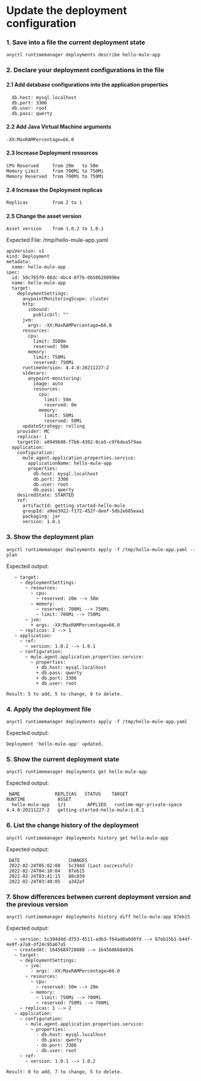 # Update the deployment configuration

### 1. Save into a file the current deployment state

```
anyctl runtimemanager deployments describe hello-mule-app
```

### 2. Declare your deployment configurations in the file

#### 2.1 Add database configurations into the application properties

```
  db.host: mysql.localhost
  db.port: 3306
  db.user: root
  db.pass: qwerty
```

#### 2.2 Add Java Virtual Machine arguments

```
-XX:MaxRAMPercentage=66.0
```

#### 2.3 Increase Deployment resources

```
CPU Reserved     from 20m   to 50m
Memory Limit     from 700Mi to 750Mi
Memory Reserved  from 700Mi to 750Mi
```

#### 2.4 Increase the Deployment replicas

```
Replicas         from 2 to 1
```

#### 2.5 Change the asset version

```
Asset version    from 1.0.2 to 1.0.1
```


Expected File: /tmp/hello-mule-app.yaml

```
apiVersion: v1
kind: Deployment
metadata:
  name: hello-mule-app
spec:
  id: 50c765f0-06dc-4bc4-8f7b-0b506280996e
  name: hello-mule-app
  target:
    deploymentSettings:
      anypointMonitoringScope: cluster
      http:
        inbound:
          publicUrl: ""
      jvm:
        args: -XX:MaxRAMPercentage=66.0
      resources:
        cpu:
          limit: 3500m
          reserved: 50m
        memory:
          limit: 750Mi
          reserved: 750Mi
      runtimeVersion: 4.4.0:20211227-2
      sidecars:
        anypoint-monitoring:
          image: auto
          resources:
            cpu:
              limit: 50m
              reserved: 0m
            memory:
              limit: 50Mi
              reserved: 50Mi
      updateStrategy: rolling
    provider: MC
    replicas: 1
    targetId: a8949688-f7b6-4302-8ca5-c9f6dea5f9aa
  application:
    configuration:
      mule.agent.application.properties.service:
        applicationName: hello-mule-app
        properties:
          db.host: mysql.localhost
          db.port: 3306
          db.user: root
          db.pass: qwerty
    desiredState: STARTED
    ref:
      artifactId: getting-started-hello-mule
      groupId: a9ee3922-f172-452f-8eef-5db2e685eaa1
      packaging: jar
      version: 1.0.1
```

### 3. Show the deployment plan

```
anyctl runtimemanager deployments apply -f /tmp/hello-mule-app.yaml --plan
```

Expected output:

```
   ~ target: 
     ~ deploymentSettings: 
       ~ resources: 
         ~ cpu: 
           ~ reserved: 20m --> 50m
         ~ memory: 
           ~ reserved: 700Mi --> 750Mi
           ~ limit: 700Mi --> 750Mi
       ~ jvm: 
         + args: -XX:MaxRAMPercentage=66.0
     ~ replicas: 2 --> 1
   ~ application: 
     ~ ref: 
       ~ version: 1.0.2 --> 1.0.1
     ~ configuration: 
       ~ mule.agent.application.properties.service: 
         ~ properties: 
           + db.host: mysql.localhost
           + db.pass: qwerty
           + db.port: 3306
           + db.user: root

Result: 5 to add, 5 to change, 0 to delete.
```

### 4. Apply the deployment file

```
anyctl runtimemanager deployments apply -f /tmp/hello-mule-app.yaml 
```

Expected output:

```
Deployment 'hello-mule-app' updated.
```

### 5. Show the current deployment state

```
anyctl runtimemanager deployments get hello-mule-app
```

Expected output:

```
 NAME             REPLICAS   STATUS    TARGET                      RUNTIME            ASSET
  hello-mule-app   1/1        APPLIED   runtime-mgr-private-space   4.4.0:20211227-2   getting-started-hello-mule:1.0.1
```

### 6. List the change history of the deployment

```
anyctl runtimemanager deployments history get hello-mule-app
```

Expected output:

```
 DATE                  CHANGES
 2022-02-24T05:02:08   5c394d (Last successful)
 2022-02-24T04:10:04   87eb15
 2022-02-24T03:41:15   88c839
 2022-02-24T03:40:05   a3d2af
```

### 7. Show differences between current deployment version and the previous version

```
anyctl runtimemanager deployments history diff hello-mule-app 87eb15 
```

Expected output:

```
   ~ version: 5c394d4d-d753-4511-adb3-f64ad0a0d0fd --> 87eb15b1-b44f-4e9f-a7a8-df24c95a67a5
   ~ createdAt: 1645689728888 --> 1645686604926
   ~ target: 
     ~ deploymentSettings: 
       ~ jvm: 
         - args: -XX:MaxRAMPercentage=66.0
       ~ resources: 
         ~ cpu: 
           ~ reserved: 50m --> 20m
         ~ memory: 
           ~ limit: 750Mi --> 700Mi
           ~ reserved: 750Mi --> 700Mi
     ~ replicas: 1 --> 2
   ~ application: 
     ~ configuration: 
       ~ mule.agent.application.properties.service: 
         ~ properties: 
           - db.host: mysql.localhost
           - db.pass: qwerty
           - db.port: 3306
           - db.user: root
     ~ ref: 
       ~ version: 1.0.1 --> 1.0.2

Result: 0 to add, 7 to change, 5 to delete.
```
